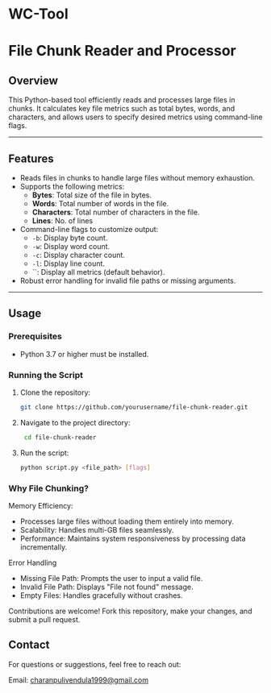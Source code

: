 # WC-Tool

# File Chunk Reader and Processor

## Overview
This Python-based tool efficiently reads and processes large files in chunks. It calculates key file metrics such as total bytes, words, and characters, and allows users to specify desired metrics using command-line flags.

---

## Features
- Reads files in chunks to handle large files without memory exhaustion.
- Supports the following metrics:
  - **Bytes**: Total size of the file in bytes.
  - **Words**: Total number of words in the file.
  - **Characters**: Total number of characters in the file.
  - **Lines**: No. of lines
- Command-line flags to customize output:
  - `-b`: Display byte count.
  - `-w`: Display word count.
  - `-c`: Display character count.
  - `-l`: Display line count.
  - ``: Display all metrics (default behavior).
- Robust error handling for invalid file paths or missing arguments.

---

## Usage

### Prerequisites
- Python 3.7 or higher must be installed.

### Running the Script
1. Clone the repository:
   ```bash
   git clone https://github.com/yourusername/file-chunk-reader.git
   ```
2. Navigate to the project directory:
   ```bash
    cd file-chunk-reader
    ```
3. Run the script:
    ```bash
    python script.py <file_path> [flags]
    ```

### Why File Chunking?

 Memory Efficiency: 
- Processes large files without loading them entirely into memory.
- Scalability: Handles multi-GB files seamlessly.
- Performance: Maintains system responsiveness by processing data incrementally.

 Error Handling
- Missing File Path: Prompts the user to input a valid file.
- Invalid File Path: Displays "File not found" message.
- Empty Files: Handles gracefully without crashes.

Contributions are welcome! Fork this repository, make your changes, and submit a pull request.


## Contact
For questions or suggestions, feel free to reach out:

Email: charanpulivendula1999@gmail.com
